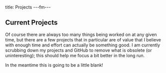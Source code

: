 title: Projects
---fm---

## Current Projects

Of course there are always too many things being worked on at any given time, but there are a few projects that in particular are of value that I believe with enough time and effort can actually be something good. I am currently scrubbing down my projects and GitHub to remove what is obsolete (or uninteresting); this should help me focus a bit better in the long run.

In the meantime this is going to be a little blank!
